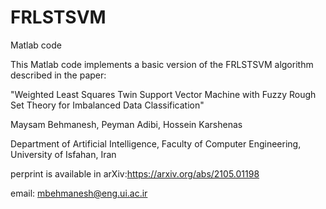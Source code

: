 # FRLSTSVM
Matlab code

This Matlab code implements a basic version of the FRLSTSVM algorithm described in the paper:

"Weighted Least Squares Twin Support Vector Machine with Fuzzy Rough Set Theory for Imbalanced Data Classification"

Maysam Behmanesh, Peyman Adibi, Hossein Karshenas

Department of Artificial Intelligence, Faculty of Computer Engineering, University of Isfahan, Iran

perprint is available in arXiv:https://arxiv.org/abs/2105.01198

email: mbehmanesh@eng.ui.ac.ir

